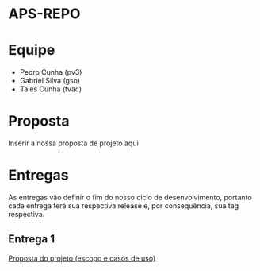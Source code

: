 # APS-REPO

# Equipe

* Pedro Cunha (pv3)
* Gabriel Silva (gso)
* Tales Cunha (tvac)

# Proposta

Inserir a nossa proposta de projeto aqui

# Entregas

As entregas vão definir o fim do nosso ciclo de desenvolvimento, portanto cada entrega terá sua respectiva release e, por consequência, sua tag respectiva.

## Entrega 1

[Proposta do projeto (escopo e casos de uso)](proposta.md)